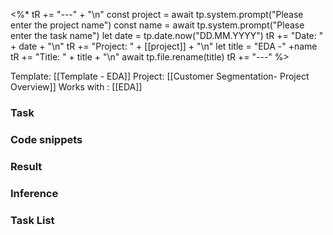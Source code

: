 
<%* 
tR += "---" + "\n" 
const project = await tp.system.prompt("Please enter the project name")
const name = await tp.system.prompt("Please enter the task name")
let date = tp.date.now("DD.MM.YYYY") 
tR += "Date: " + date + "\n"
tR += "Project: " + [[project]] + "\n"
let title = "EDA -" +name 
tR += "Title: " + title + "\n"
await tp.file.rename(title)
tR += "---" 
%>


Template: [[Template - EDA]]
Project: [[Customer Segmentation- Project Overview]]
Works with : [[EDA]]

### Task


### Code snippets

### Result

### Inference

### Task List 









